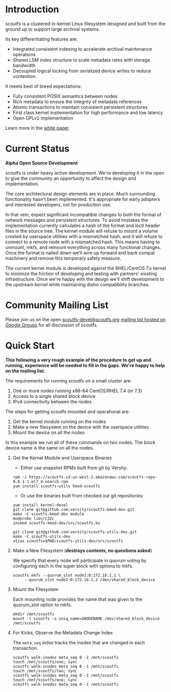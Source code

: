 # Introduction

scoutfs is a clustered in-kernel Linux filesystem designed and built
from the ground up to support large archival systems.

Its key differentiating features are:

 - Integrated consistent indexing to accelerate archival maintenance operations
 - Shared LSM index structure to scale metadata rates with storage bandwidth
 - Decoupled logical locking from serialized device writes to reduce contention

It meets best of breed expectations:

 * Fully consistent POSIX semantics between nodes
 * Rich metadata to ensure the integrity of metadata references
 * Atomic transactions to maintain consistent persistent structures
 * First class kernel implementation for high performance and low latency
 * Open GPLv2 implementation
 
Learn more in the [white paper](https://docs.wixstatic.com/ugd/aaa89b_88a5cc84be0b4d1a90f60d8900834d28.pdf).

# Current Status

**Alpha Open Source Development**

scoutfs is under heavy active development.  We're developing it in the
open to give the community an opportunity to affect the design and
implementation.

The core architectural design elements are in place.  Much surrounding
functionality hasn't been implemented.  It's appropriate for early
adopters and interested developers, not for production use.

In that vein, expect significant incompatible changes to both the format
of network messages and persistent structures.  To avoid mistakes the
implementation currently calculates a hash of the format and ioctl
header files in the source tree.  The kernel module will refuse to mount
a volume created by userspace utilities with a mismatched hash, and it
will refuse to connect to a remote node with a mismatched hash.  This
means having to unmount, mkfs, and remount everything across many
functional changes.  Once the format is nailed down we'll wire up
forward and back compat machinery and remove this temporary safety
measure. 

The current kernel module is developed against the RHEL/CentOS 7.x
kernel to minimize the friction of developing and testing with partners'
existing infrastructure.  Once we're happy with the design we'll shift
development to the upstream kernel while maintaining distro
compatibility branches.

# Community Mailing List

Please join us on the open scoutfs-devel@scoutfs.org [mailing list
hosted on Google Groups](https://groups.google.com/a/scoutfs.org/forum/#!forum/scoutfs-devel)
for all discussion of scoutfs.

# Quick Start

**This following a very rough example of the procedure to get up and
running, experience will be needed to fill in the gaps.  We're happy to
help on the mailing list.**

The requirements for running scoutfs on a small cluster are:

 1. One or more nodes running x86-64 CentOS/RHEL 7.4 (or 7.3)
 2. Access to a single shared block device
 3. IPv4 connectivity between the nodes

The steps for getting scoutfs mounted and operational are:

 1. Get the kernel module running on the nodes
 2. Make a new filesystem on the device with the userspace utilities
 3. Mount the device on all the nodes

In this example we run all of these commands on two nodes.  The block
device name is the same on all the nodes.

1. Get the Kernel Module and Userspace Binaries

   * Either use snapshot RPMs built from git by Versity:

   ```shell
   rpm -i https://scoutfs.s3-us-west-2.amazonaws.com/scoutfs-repo-0.0.1-1.el7_4.noarch.rpm
   yum install scoutfs-utils kmod-scoutfs
   ```

   * Or use the binaries built from checked out git repositories:

   ```shell
   yum install kernel-devel
   git clone git@github.com:versity/scoutfs-kmod-dev.git
   make -C scoutfs-kmod-dev module 
   modprobe libcrc32c
   insmod scoutfs-kmod-dev/src/scoutfs.ko

   git clone git@github.com:versity/scoutfs-utils-dev.git
   make -C scoutfs-utils-dev
   alias scoutfs=$PWD/scoutfs-utils-dev/src/scoutfs

   ```

2. Make a New Filesystem (**destroys contents, no questions asked**)

   We specify that every node will participate in quorum voting by
   configuring each in the super block with options to mkfs.

   ```shell
   scoutfs mkfs --quorum_slot node1:0:172.16.1.1 \
		--quorum_slot node2:0:172.16.1.2 /dev/shared_block_device
   ```


3. Mount the Filesystem

   Each mounting node provides the name that was given to the
   quorum\_slot option to mkfs.

   ```shell
   mkdir /mnt/scoutfs
   mount -t scoutfs -o uniq_name=$NODENAME /dev/shared_block_device /mnt/scoutfs

   ```

4. For Kicks, Observe the Metadata Change Index

   The `meta_seq` index tracks the inodes that are changed in each
   transaction.

   ```shell
   scoutfs walk-inodes meta_seq 0 -1 /mnt/scoutfs
   touch /mnt/scoutfs/one; sync
   scoutfs walk-inodes meta_seq 0 -1 /mnt/scoutfs
   touch /mnt/scoutfs/two; sync
   scoutfs walk-inodes meta_seq 0 -1 /mnt/scoutfs
   touch /mnt/scoutfs/one; sync
   scoutfs walk-inodes meta_seq 0 -1 /mnt/scoutfs
   ```
